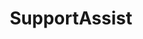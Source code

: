 ---
layout: project
title: SupportAssist
color: 08c
images:
  - http://hellojosh.com/img/projects/Tasty%20Trailers/tt1.png?raw=true
  - http://hellojosh.com/img/projects/un1.jpg
  - http://hellojosh.com/img/projects/un2.jpg
  - http://hellojosh.com/img/projects/un3.jpg
  - http://hellojosh.com/img/projects/un4.jpg
meta:
  tech: XHTML, CSS3, JavaScript, Angular, Node
  client: Dell
  agency: projekt202
  year: 2014
type: desktop
---